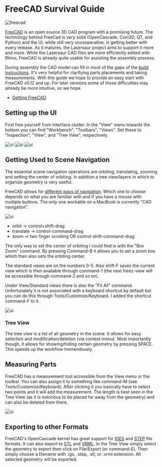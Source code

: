 FreeCAD Survival Guide
=======================

![freecad](http://farm9.staticflickr.com/8187/8128015105_9ebf3c334a_z.jpg)

[FreeCAD](http://sourceforge.net/apps/mediawiki/free-cad/) is an open source 3D CAD program with a promising future. The technology behind FreeCad is very solid (OpenCascade, Coin3D, QT, and Python) and the UI, while still very uncooperative, is getting better with every release. As it matures, the Lasersaur project aims to support it more and more. While the Lasersaur CAD files are more efficiently edited with Rhino, FreeCAD is already quite usable for assisting the assembly process. 

During assembly the CAD model can fill in most of the gaps of the [build instructions](assembly). It's very helpful for clarifying parts placements and taking measurements. With this guide we hope to provide an easy start with FreeCAD v0.12 and up. For later versions some of these difficulties may already be more intuitive, so we hope.

- [Getting FreeCAD](http://sourceforge.net/apps/mediawiki/free-cad/index.php?title=Installing)


Setting up the UI
-----------------
First free yourself from interface clutter. In the "View" menu towards the bottom you can find "Workbench", "Toolbars", "Views". Set these to "Inspection", "View", and "Tree View", respectively.

![ui](http://farm9.staticflickr.com/8191/8128014841_8d2d7665f8_n.jpg)
![ui](http://farm9.staticflickr.com/8189/8128042446_d079457a90_n.jpg)
![ui](http://farm9.staticflickr.com/8334/8128042382_2cc7c116a9_n.jpg)


Getting Used to Scene Navigation
--------------------------------
The essential scene navigation operations are orbiting, translating, zooming and setting the center of orbiting. In addition a tree view/layers in which to organize geometry is very useful.

FreeCAD allows for [different ways of navigation](http://sourceforge.net/apps/mediawiki/free-cad/index.php?title=Mouse_Model). Which one to choose depends on what you are familiar with and if you have a mouse with multiple buttons. The only one workable on a MacBook is currently "CAD navigation".

![ui](http://farm9.staticflickr.com/8189/8128042582_fb28710d44_n.jpg)

- orbit -> control+shift-drag
- translate -> control-command-drag
- zoom -> two finger scrolling OR control-shift-command-drag

The only way to set the center of orbiting I could find is with the "Box Zoom" command. By pressing Command-B it allows you to set a zoom box which then also sets the orbiting center.

The standard views are on the numbers 0-5. Also shift-F saves the current view which is then available through command-1 (the next freez-view will be accessible through command-2 and so on). 

Under View/Standard views there is also the "Fit All" command. Unfortunately it is not associated with a keyboard shortcut by default but you can do this through Tools/Customize/Keyboard. I added the shortcut command-F to it.

![ui](http://farm9.staticflickr.com/8054/8128015015_fc92afc455.jpg)

### Tree View
The tree view is a list of all geometry in the scene. It allows for easy selection and modification/deletion (via context menu). Most importantly though, it allows for showing/hiding certain geometry by pressing SPACE. This speeds up the workflow tremendously.


Measuring Parts
---------------
FreeCAD has a measurement tool accessible from the View menu or the toolbar. You can also assign it to something like command-M (see Tools/Customize/Keyboard). After clicking it you basically have to select two points and it will add the measurement. The length is best seen in the Tree View (as it is notorious to be placed far away from the geometry) and can also be deleted from there.

![ui](http://farm9.staticflickr.com/8336/8128015157_5077ec0d4f_m.jpg)


Exporting to other Formats
---------------------------
FreeCAD's OpenCascade kernel has great support for [IGES](http://en.wikipedia.org/wiki/IGES) and [STEP](http://en.wikipedia.org/wiki/ISO_10303) file formats. It can also export to [STL](http://en.wikipedia.org/wiki/STL_%28file_format%29) and [VRML](en.wikipedia.org/wiki/Vrml). In the Tree View simply select the geometry to export then click on File/Export (or command-E). Then simply choose a filename with .igs, .step,  .stl, or .vrml extension. All selected geometry will be exported.


